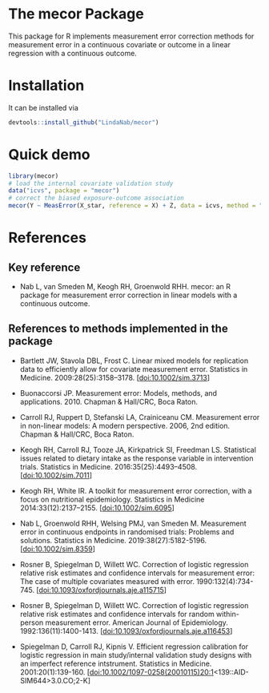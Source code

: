 <!-- README.md is generated from README.Rmd. Please edit that file -->

The mecor Package
=================

This package for R implements measurement error correction methods for
measurement error in a continuous covariate or outcome in a linear
regression with a continuous outcome.

Installation
============

It can be installed via

``` r
devtools::install_github("LindaNab/mecor")
```

Quick demo
==========

``` r
library(mecor)
# load the internal covariate validation study
data("icvs", package = "mecor")
# correct the biased exposure-outcome association
mecor(Y ~ MeasError(X_star, reference = X) + Z, data = icvs, method = "standard")
```

References
==========

Key reference
-------------

-   Nab L, van Smeden M, Keogh RH, Groenwold RHH. mecor: an R package
    for measurement error correction in linear models with a continuous
    outcome.

References to methods implemented in the package
------------------------------------------------

-   Bartlett JW, Stavola DBL, Frost C. Linear mixed models for
    replication data to efficiently allow for covariate measurement
    error. Statistics in Medicine. 2009:28(25):3158–3178.
    \[<a href="doi:10.1002/sim.3713" class="uri">doi:10.1002/sim.3713</a>\]

-   Buonaccorsi JP. Measurement error: Models, methods, and
    applications. 2010. Chapman & Hall/CRC, Boca Raton.

-   Carroll RJ, Ruppert D, Stefanski LA, Crainiceanu CM. Measurement
    error in non-linear models: A modern perspective. 2006, 2nd edition.
    Chapman & Hall/CRC, Boca Raton.

-   Keogh RH, Carroll RJ, Tooze JA, Kirkpatrick SI, Freedman LS.
    Statistical issues related to dietary intake as the response
    variable in intervention trials. Statistics in Medicine.
    2016:35(25):4493–4508.
    \[<a href="doi:10.1002/sim.7011" class="uri">doi:10.1002/sim.7011</a>\]

-   Keogh RH, White IR. A toolkit for measurement error correction, with
    a focus on nutritional epidemiology. Statistics in Medicine
    2014:33(12):2137–2155.
    \[<a href="doi:10.1002/sim.6095" class="uri">doi:10.1002/sim.6095</a>\]

-   Nab L, Groenwold RHH, Welsing PMJ, van Smeden M. Measurement error
    in continuous endpoints in randomised trials: Problems and
    solutions. Statistics in Medicine. 2019:38(27):5182-5196.
    \[<a href="doi:10.1002/sim.8359" class="uri">doi:10.1002/sim.8359</a>\]

-   Rosner B, Spiegelman D, Willett WC. Correction of logistic
    regression relative risk estimates and confidence intervals for
    measurement error: The case of multiple covariates measured with
    error. 1990:132(4):734-745.
    \[<a href="doi:10.1093/oxfordjournals.aje.a115715" class="uri">doi:10.1093/oxfordjournals.aje.a115715</a>\]

-   Rosner B, Spiegelman D, Willett WC. Correction of logistic
    regression relative risk estimates and confidence intervals for
    random within-person measurement error. American Journal of
    Epidemiology. 1992:136(11):1400-1413.
    \[<a href="doi:10.1093/oxfordjournals.aje.a116453" class="uri">doi:10.1093/oxfordjournals.aje.a116453</a>\]

-   Spiegelman D, Carroll RJ, Kipnis V. Efficient regression calibration
    for logistic regression in main study/internal validation study
    designs with an imperfect reference intstrument. Statistics in
    Medicine. 2001:20(1):139-160.
    \[<a href="doi:10.1002/1097-0258(20010115)20:1" class="uri">doi:10.1002/1097-0258(20010115)20:1</a>\<139::AID-SIM644\>3.0.CO;2-K\]
